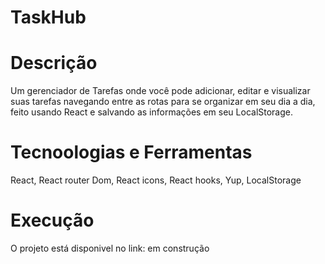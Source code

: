 # TaskHub

# Descrição

Um gerenciador de Tarefas onde você pode adicionar, editar e visualizar suas tarefas navegando entre as rotas para se organizar em seu dia a dia, feito usando React e salvando as informações em seu LocalStorage.




# Tecnoologias e Ferramentas

React, React router Dom, React icons, React hooks, Yup, LocalStorage

# Execução

O projeto está disponivel no link: em construção

